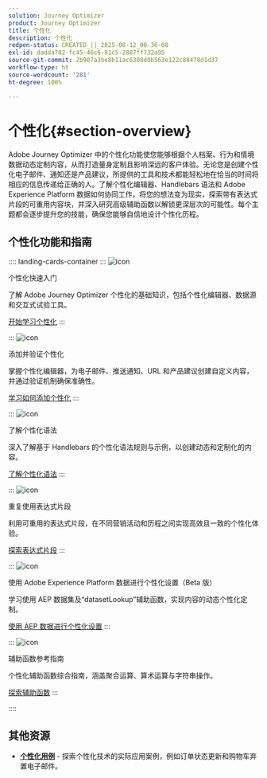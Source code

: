 ```yaml
---
solution: Journey Optimizer
product: Journey Optimizer
title: 个性化
description: 个性化
redpen-status: CREATED_||_2025-08-12_00-36-08
exl-id: dadda702-fc45-46c6-91c5-2887ff732a95
source-git-commit: 2b907a3be8b11ac6308d0b563e122c88478d1d37
workflow-type: ht
source-wordcount: '281'
ht-degree: 100%

---
```


# 个性化{#section-overview}

Adobe Journey Optimizer 中的个性化功能使您能够根据个人档案、行为和情境数据动态定制内容，从而打造量身定制且影响深远的客户体验。无论您是创建个性化电子邮件、通知还是产品建议，所提供的工具和技术都能轻松地在恰当的时间将相应的信息传递给正确的人。了解个性化编辑器、Handlebars 语法和 Adobe Experience Platform 数据如何协同工作，将您的想法变为现实，探索带有表达式片段的可重用内容块，并深入研究高级辅助函数以解锁更深层次的可能性。每个主题都会逐步提升您的技能，确保您能够自信地设计个性化历程。

## 个性化功能和指南

:::: landing-cards-container
:::
![icon](https://cdn.experienceleague.adobe.com/icons/circle-play.svg?lang=zh-Hans)

个性化快速入门

了解 Adobe Journey Optimizer 个性化的基础知识，包括个性化编辑器、数据源和交互式试验工具。

[开始学习个性化](../using/personalization/personalize.md)
:::

:::
![icon](https://cdn.experienceleague.adobe.com/icons/list-check.svg)

添加并验证个性化

掌握个性化编辑器，为电子邮件、推送通知、URL 和产品建议创建自定义内容，并通过验证机制确保准确性。

[学习如何添加个性化](../using/personalization/personalization-build-expressions.md)
:::

:::
![icon](https://cdn.experienceleague.adobe.com/icons/code-branch.svg?lang=zh-Hans)

了解个性化语法

深入了解基于 Handlebars 的个性化语法规则与示例，以创建动态和定制化的内容。

[了解个性化语法](../using/personalization/personalization-syntax.md)
:::

:::
![icon](https://cdn.experienceleague.adobe.com/icons/puzzle-piece.svg?lang=zh-Hans)

重复使用表达式片段

利用可重用的表达式片段，在不同营销活动和历程之间实现高效且一致的个性化体验。

[探索表达式片段](../using/personalization/use-expression-fragments.md)
:::

:::
![icon](https://cdn.experienceleague.adobe.com/icons/database.svg)

使用 Adobe Experience Platform 数据进行个性化设置（Beta 版）

学习使用 AEP 数据集及“datasetLookup”辅助函数，实现内容的动态个性化定制。

[使用 AEP 数据进行个性化设置](../using/personalization/aep-data-perso.md)
:::

:::
![icon](https://cdn.experienceleague.adobe.com/icons/screwdriver-wrench.svg?lang=zh-Hans)

辅助函数参考指南

个性化辅助函数综合指南，涵盖聚合运算、算术运算与字符串操作。

[探索辅助函数](functions-landing-page.md)
:::

::::


## 其他资源

- **[个性化用例](personalization-use-cases-landing-page.md)** - 探索个性化技术的实际应用案例，例如订单状态更新和购物车弃置电子邮件。
